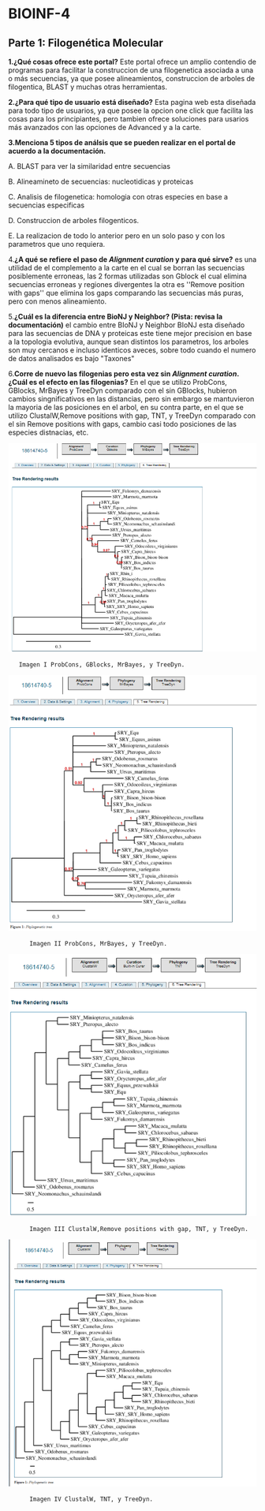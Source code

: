 # BIOINF-4

## Parte 1: Filogenética Molecular

__1.¿Qué cosas ofrece este portal?__ Este portal ofrece un amplio contendio de programas para facilitar la construccion de una filogenetica asociada a una o más secuencias, ya que posee alineamientos, construccion de arboles de filogentica, BLAST y muchas otras herramientas. 

__2.¿Para qué tipo de usuario está diseñado?__ Esta pagina web esta diseñada para todo tipo de usuarios, ya que posee la opcion one click que facilita las cosas para los principiantes, pero tambien ofrece soluciones para usarios más avanzados con las opciones de Advanced y a la carte.

__3.Menciona 5 tipos de análsis que se pueden realizar en el portal de acuerdo a la documentación.__

A. BLAST para ver la similaridad entre secuencias

B. Alineamineto de secuencias: nucleotidicas y proteicas

C. Analisis de filogenetica: homologia con otras especies en base a secuencias especificas

D. Construccion de arboles filogenticos.

E. La realizacion de todo lo anterior pero en un solo paso y con los parametros que uno requiera.

4.__¿A qué se refiere el paso de *Alignment curation* y para qué sirve?__  es una utilidad de el complemento a la carte en el cual se borran las secuencias posiblemente erroneas, las 2 formas utilizadas son Gblock el cual elimina secuencias erroneas y regiones divergentes la otra es ''Remove position with gaps'' que elimina los gaps comparando las secuencias más puras, pero con menos alineamiento.

5.__¿Cuál es la diferencia entre BioNJ y Neighbor? (Pista: revisa la documentación)__ el cambio entre BIoNJ y Neighbor BIoNJ esta diseñado para las secuencias de DNA y proteicas este tiene mejor precision en base a la topologia evolutiva, aunque sean distintos los parametros, los arboles son muy cercanos e incluso identicos aveces, sobre todo cuando el numero de datos analisados es bajo "Taxones"

6.__Corre de nuevo las filogenias pero esta vez sin *Alignment curation*. ¿Cuál es el efecto en las filogenias?__ 
En el que se utilizo ProbCons, GBlocks, MrBayes y TreeDyn comparado con el sin GBlocks, hubieron cambios singnificativos en las distancias, pero sin embargo se mantuvieron la mayoria de las posiciones en el arbol, en su contra parte, en el que se utilizo ClustalW,Remove positions with gap, TNT, y TreeDyn comparado con el sin Remove positions with gaps, cambio casi todo posiciones de las especies distnacias, etc.

![BIOINF-4](FILO1.PNG)

       Imagen I ProbCons, GBlocks, MrBayes, y TreeDyn.

![BIOINF-4](FILOSA1.PNG)

          Imagen II ProbCons, MrBayes, y TreeDyn.

![BIOINF-4](FILO2.PNG)

          Imagen III ClustalW,Remove positions with gap, TNT, y TreeDyn.

![BIOINF-4](FIOLOSA2.1.PNG)

          Imagen IV ClustalW, TNT, y TreeDyn.
